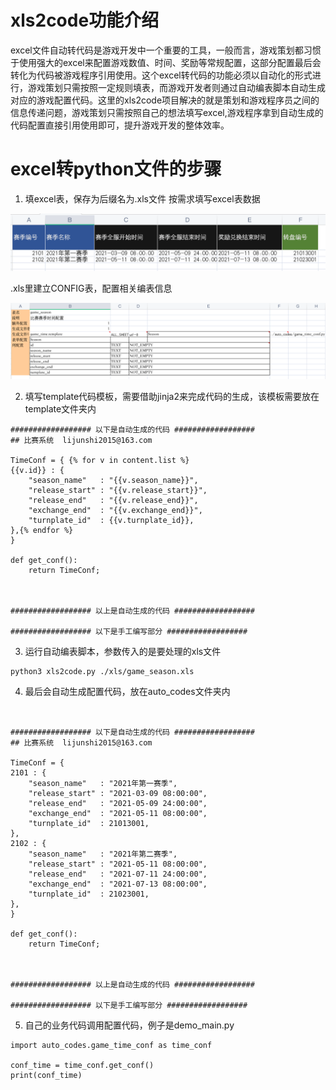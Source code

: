 # xls2code功能介绍

excel文件自动转代码是游戏开发中一个重要的工具，一般而言，游戏策划都习惯于使用强大的excel来配置游戏数值、时间、奖励等常规配置，这部分配置最后会转化为代码被游戏程序引用使用。这个excel转代码的功能必须以自动化的形式进行，游戏策划只需按照一定规则填表，而游戏开发者则通过自动编表脚本自动生成对应的游戏配置代码。这里的xls2code项目解决的就是策划和游戏程序员之间的信息传递问题，游戏策划只需按照自己的想法填写excel,游戏程序拿到自动生成的代码配置直接引用使用即可，提升游戏开发的整体效率。


# excel转python文件的步骤
1. 填excel表，保存为后缀名为.xls文件
按需求填写excel表数据

![](./1.png)

.xls里建立CONFIG表，配置相关编表信息

![](./2.png)


2. 填写template代码模板，需要借助jinja2来完成代码的生成，该模板需要放在template文件夹内
```
################## 以下是自动生成的代码 ##################
## 比赛系统  lijunshi2015@163.com

TimeConf = { {% for v in content.list %}
{{v.id}} : {
	"season_name"	: "{{v.season_name}}",
	"release_start"	: "{{v.release_start}}",
	"release_end"	: "{{v.release_end}}",
	"exchange_end"	: "{{v.exchange_end}}",
	"turnplate_id"	: {{v.turnplate_id}},
},{% endfor %}
}

def get_conf():
	return TimeConf;



################## 以上是自动生成的代码 ##################

################## 以下是手工编写部分 ##################

```

3. 运行自动编表脚本，参数传入的是要处理的xls文件
```
python3 xls2code.py ./xls/game_season.xls
```
4. 最后会自动生成配置代码，放在auto_codes文件夹内
```


################## 以下是自动生成的代码 ##################
## 比赛系统  lijunshi2015@163.com

TimeConf = { 
2101 : {
	"season_name"	: "2021年第一赛季",
	"release_start"	: "2021-03-09 08:00:00",
	"release_end"	: "2021-05-09 24:00:00",
	"exchange_end"	: "2021-05-11 08:00:00",
	"turnplate_id"	: 21013001,
},
2102 : {
	"season_name"	: "2021年第二赛季",
	"release_start"	: "2021-05-11 08:00:00",
	"release_end"	: "2021-07-11 24:00:00",
	"exchange_end"	: "2021-07-13 08:00:00",
	"turnplate_id"	: 21023001,
},
}

def get_conf():
	return TimeConf;



################## 以上是自动生成的代码 ##################

################## 以下是手工编写部分 ##################

```

5. 自己的业务代码调用配置代码，例子是demo_main.py
```
import auto_codes.game_time_conf as time_conf

conf_time = time_conf.get_conf()
print(conf_time)
```
